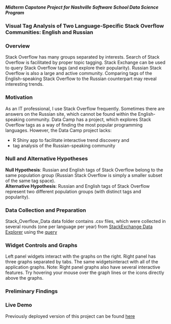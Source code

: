 ##### Midterm Capstone Project for Nashville Software School Data Science Program
### Visual Tag Analysis of Two Language-Specific Stack Overflow Communities: English and Russian

### Overview

Stack Overflow has many groups separated by interests. Search of Stack Overflow is facilitated by proper topic tagging. Stack Exchange can be used to query Stack Overflow tags (and explore their popularity). Russian Stack Overflow is also a large and active community. Comparing tags of the English-speaking Stack Overflow to the Russian counterpart may reveal interesting trends.

### Motivation

As an IT professional, I use Stack Overflow frequently. Sometimes there are answers on the Russian site, which cannot be found within the English-speaking community. Data Camp has a project, which explores Stack Overflow tags as a way of finding the most popular programming languages. However, the Data Camp project lacks:
* R Shiny app to facilitate interactive trend discovery and 
* tag analysis of the Russian-speaking community

### Null and Alternative Hypotheses

**Null Hypothesis**:
Russian and English tags of Stack Overflow belong to the same population group (Russian Stack Overflow is simply a smaller subset of the same tag space).\
**Alternative Hypothesis**:
Russian and English tags of Stack Overflow represent two different population groups (with distinct tags and popularity).  

### Data Collection and Preparation

Stack_Overflow_Data data folder contains .csv files, which were collected in several rounds (one per language per year) from [StackExchange Data Explorer](https://data.stackexchange.com/) using the [query](https://github.com/amerus/Stack-Overflow-Tags/blob/master/query)

### Widget Controls and Graphs
Left panel widgets interact with the graphs on the right. Right panel has three graphs separated by tabs. The same widgetsinteract with all of the application graphs. Note: Right panel graphs also have several interactive features. Try hovering your mouse over the graph lines or the icons directly above the graphs.

### Preliminary Findings

### Live Demo
Previously deployed version of this project can be found [here](https://amerus.shinyapps.io/Stack_Overflow_English_Russian/)
